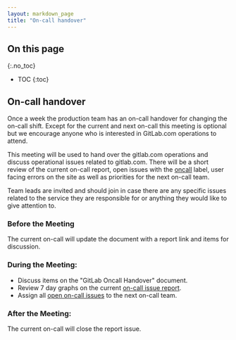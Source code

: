 ```yaml
---
layout: markdown_page
title: "On-call handover"
---
```


## On this page
{:.no_toc}

- TOC
{:toc}

## On-call handover

Once a week the production team has an on-call handover for changing the on-call shift. Except for the current and next on-call this meeting is optional but we encourage anyone who is interested in GitLab.com operations to attend.

This meeting will be used to hand over the gitlab.com operations and discuss operational issues related to gitlab.com. There will be a short review of the current on-call report, open issues with the [oncall](https://gitlab.com/gitlab-com/infrastructure/issues?scope=all&utf8=%E2%9C%93&state=opened&label_name[]=oncall/index.html.md) label, user facing errors on the site as well as priorities for the next on-call team.

Team leads are invited and should join in case there are any specific issues related to the service they are responsible for or anything they would like to give attention to.

### Before the Meeting

The current on-call will update the document with a report link and items for discussion.

### During the Meeting:

* Discuss items on the "GitLab Oncall Handover" document.
* Review 7 day graphs on the current [on-call issue report](https://gitlab.com/gitlab-com/infrastructure/issues?scope=all&utf8=%E2%9C%93&state=closed&label_name[]=oncall%20report/index.html.md).
* Assign all [open on-call issues](https://gitlab.com/gitlab-com/infrastructure/issues?scope=all&utf8=%E2%9C%93&state=opened&label_name[]=oncall/index.html.md) to the next on-call team.

### After the Meeting:

The current on-call will close the report issue.
